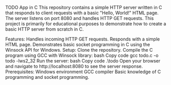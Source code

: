 TODO App in C
This repository contains a simple HTTP server written in C that responds to client requests with a basic "Hello, World!" HTML page. The server listens on port 8080 and handles HTTP GET requests. This project is primarily for educational purposes to demonstrate how to create a basic HTTP server from scratch in C.

Features:
Handles incoming HTTP GET requests.
Responds with a simple HTML page.
Demonstrates basic socket programming in C using the Winsock API for Windows.
Setup:
Clone the repository.
Compile the C program using GCC with Winsock library:
bash
Copy code
gcc todo.c -o todo -lws2_32
Run the server:
bash
Copy code
.\todo
Open your browser and navigate to http://localhost:8080 to see the server response.
Prerequisites:
Windows environment
GCC compiler
Basic knowledge of C programming and socket programming.
